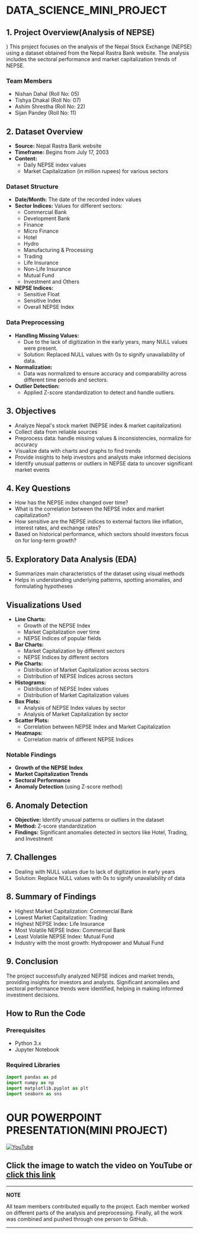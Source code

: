 # DATA_SCIENCE_MINI_PROJECT

## 1. Project Overview(Analysis of NEPSE)
)
This project focuses on the analysis of the Nepal Stock Exchange (NEPSE) using a dataset obtained from the Nepal Rastra Bank website. The analysis includes the sectoral performance and market capitalization trends of NEPSE.

### Team Members
- Nishan Dahal (Roll No: 05)
- Tishya Dhakal (Roll No: 07)
- Ashim Shrestha (Roll No: 22)
- Sijan Pandey (Roll No: 11)

## 2. Dataset Overview
- **Source:** Nepal Rastra Bank website
- **Timeframe:** Begins from July 17, 2003
- **Content:**
  - Daily NEPSE index values
  - Market Capitalization (in million rupees) for various sectors

### Dataset Structure
- **Date/Month:** The date of the recorded index values
- **Sector Indices:** Values for different sectors:
  - Commercial Bank
  - Development Bank
  - Finance
  - Micro Finance
  - Hotel
  - Hydro
  - Manufacturing & Processing
  - Trading
  - Life Insurance
  - Non-Life Insurance
  - Mutual Fund
  - Investment and Others
- **NEPSE Indices:**
  - Sensitive Float
  - Sensitive Index
  - Overall NEPSE Index

### Data Preprocessing
- **Handling Missing Values:**
  - Due to the lack of digitization in the early years, many NULL values were present.
  - Solution: Replaced NULL values with 0s to signify unavailability of data.
- **Normalization:**
  - Data was normalized to ensure accuracy and comparability across different time periods and sectors.
- **Outlier Detection:**
  - Applied Z-score standardization to detect and handle outliers.

## 3. Objectives
- Analyze Nepal's stock market (NEPSE index & market capitalization)
- Collect data from reliable sources
- Preprocess data: handle missing values & inconsistencies, normalize for accuracy
- Visualize data with charts and graphs to find trends
- Provide insights to help investors and analysts make informed decisions
- Identify unusual patterns or outliers in NEPSE data to uncover significant market events

## 4. Key Questions
- How has the NEPSE index changed over time?
- What is the correlation between the NEPSE index and market capitalization?
- How sensitive are the NEPSE indices to external factors like inflation, interest rates, and exchange rates?
- Based on historical performance, which sectors should investors focus on for long-term growth?

## 5. Exploratory Data Analysis (EDA)
- Summarizes main characteristics of the dataset using visual methods
- Helps in understanding underlying patterns, spotting anomalies, and formulating hypotheses

## Visualizations Used
- **Line Charts:**
  - Growth of the NEPSE Index
  - Market Capitalization over time
  - NEPSE Indices of popular fields
- **Bar Charts:**
  - Market Capitalization by different sectors
  - NEPSE Indices by different sectors
- **Pie Charts:**
  - Distribution of Market Capitalization across sectors
  - Distribution of NEPSE Indices across sectors
- **Histograms:**
  - Distribution of NEPSE Index values
  - Distribution of Market Capitalization values
- **Box Plots:**
  - Analysis of NEPSE Index values by sector
  - Analysis of Market Capitalization by sector
- **Scatter Plots:**
  - Correlation between NEPSE Index and Market Capitalization
- **Heatmaps:**
  - Correlation matrix of different NEPSE Indices

###  Notable Findings
- **Growth of the NEPSE Index**
- **Market Capitalization Trends**
- **Sectoral Performance**
- **Anomaly Detection** (using Z-score method)

## 6. Anomaly Detection
- **Objective:** Identify unusual patterns or outliers in the dataset
- **Method:** Z-score standardization
- **Findings:** Significant anomalies detected in sectors like Hotel, Trading, and Investment

## 7. Challenges
- Dealing with NULL values due to lack of digitization in early years
- Solution: Replace NULL values with 0s to signify unavailability of data

## 8. Summary of Findings
- Highest Market Capitalization: Commercial Bank
- Lowest Market Capitalization: Trading
- Highest NEPSE Index: Life Insurance
- Most Volatile NEPSE Index: Commercial Bank
- Least Volatile NEPSE Index: Mutual Fund
- Industry with the most growth: Hydropower and Mutual Fund

## 9. Conclusion
The project successfully analyzed NEPSE indices and market trends, providing insights for investors and analysts. Significant anomalies and sectoral performance trends were identified, helping in making informed investment decisions.

## How to Run the Code

### Prerequisites
- Python 3.x
- Jupyter Notebook

### Required Libraries
```python
import pandas as pd
import numpy as np
import matplotlib.pyplot as plt
import seaborn as sns
```

# OUR POWERPOINT PRESENTATION(MINI PROJECT)

[![YouTube](https://t3.ftcdn.net/jpg/03/00/38/90/360_F_300389025_b5hgHpjDprTySl8loTqJRMipySb1rO0I.jpg)](https://youtu.be/sJ5HEnQy-NU)

## Click the image to watch the video on YouTube or [click this link](https://youtu.be/sJ5HEnQy-NU)


---

**NOTE**

All team members contributed equally to the project. Each member worked on different parts of the analysis and preprocessing. Finally, all the work was combined and pushed through one person to GitHub.






---







